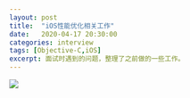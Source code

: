 ```yaml
---
layout: post
title:  "iOS性能优化相关工作"
date:   2020-04-17 20:30:00
categories: interview
tags: [Objective-C,iOS]
excerpt: 面试时遇到的问题，整理了之前做的一些工作。
---
```






![](https://tva1.sinaimg.cn/large/007S8ZIlly1gdyyzvnje8j316c0lraer.jpg)

